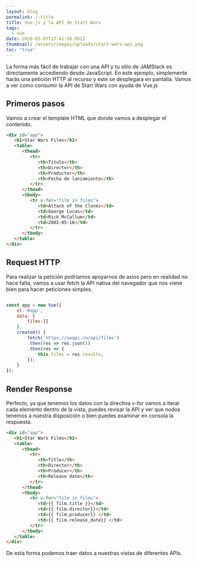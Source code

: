 ```yaml
---
layout: blog
permalink: /:title
title: Vue.js y la API de Start Wars
tags:
  - vue
date: 2020-03-07T17:41:58.851Z
thumbnail: /assets/images/uploads/start-wars-api.png
toc: "true"
---
```

La forma más fácil de trabajar con una API y tu sitio de JAMStack es directamente accediendo desde JavaScript. En este ejemplo, simplemente harás una petición HTTP al recurso y este se desplegara en pantalla. Vamos a ver como consumir la API de Start Wars con ayuda de Vue.js

## Primeros pasos
Vamos a crear el template HTML que donde vamos a desplegar el contenido.

``` html
<div id="app">
   <h1>Star Wars Films</h1>
   <table> 
      <thead>
         <tr>
            <th>Título</th>            
            <th>Director</th>
            <th>Productor</th>
            <th>Fecha de lanzamiento</th>
         </tr>
      </thead>
      <tbody>              
         <tr v-for="film in films">         
            <td>Attack of the Clones</td>            
            <td>George Lucas</td>
            <td>Rick McCallum</td>
            <td>2002-05-16</td>
         </tr> 
      </tbody>
   </table>    
</div>
```

## Request HTTP
Para realizar la petición podriamos apoyarnos de axios pero en realidad no hace falta, vamos a usar fetch la API nativa del navegador que nos viene bien para hacer peticiones simples.

``` javascript

const app = new Vue({
    el:'#app',
    data: {
        films:[]
    },
    created() {
        fetch('https://swapi.co/api/films')
        .then(res => res.json())
        .then(res => {
            this.films = res.results;
        });
    }
});
```

## Render Response
Perfecto, ya que tenemos los datos con la directiva v-for vamos a iterar cada elemento dentro de la vista, puedes revisar la API y ver que nodos tenemos a nuestra disposición o bien puedes examinar en consola la respuesta.

``` html
<div id="app">
   <h1>Star Wars Films</h1>
   <table> 
      <thead>
         <tr>
            <th>Title</th>            
            <th>Director</th>
            <th>Producer</th>
            <th>Release date</th>
         </tr>
      </thead>
      <tbody>              
         <tr v-for="film in films">         
            <td>{{ film.title }}</td>            
            <td>{{ film.director}}</td>
            <td>{{ film.producer}} </td>
            <td>{{ film.release_date}} </td>            
         </tr> 
      </tbody>
   </table>    
</div>
```

De esta forma podemos traer datos a nuestras vistas de diferentes APIs.